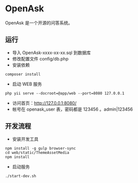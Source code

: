 OpenAsk
=======

OpenAsk 是一个开源的问答系统。

运行
---

- 导入 OpenAsk-xxxx-xx-xx.sql 到数据库
- 修改配置文件 config/db.php
- 安装依赖
```
composer install
```
- 启动 WEB 服务
```
php yii serve --docroot=@app/web --port=8080 127.0.0.1
```
- 访问首页：http://127.0.0.1:8080/
- 帐号在 openask_user 表，密码都是 123456 。admin|123456

开发流程
----

- 安装开发工具
```
npm install -g gulp browser-sync
cd web/static/ThemeAssetMedia
npm install
```

- 启动服务
```
./start-dev.sh
```
